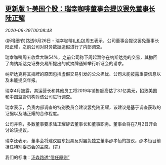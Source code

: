 <!--1593390199000-->
[更新版 1-美国个股：瑞幸咖啡董事会提议罢免董事长陆正耀](https://cn.reuters.com/article/luckin-coffee-investigation-nasdaq-idCNKBS24000C)
------

<div><i>2020-06-29T00:08:48</i></div><div class="StandardArticleBody_body"><p> (新增细节)路透6月26日 - 瑞幸咖啡(<span id="symbol_LK.O_0"><a href="//www.reuters.com/companies/LK.O">LK.O</a></span>)周五表示，公司董事会提议罢免董事长陆正耀，之前公司对财务数据造假进行了内部调查。 </p><p>瑞幸咖啡周五收盘大跌54%，之前公司称下周起暂停在纳斯达克的交易，其撤回了向纳斯达克证券交易所提出的就摘牌通知举行听证会的请求。 </p><p>纳斯达克将其摘牌的原因包括虚假交易引发的公众担忧、公司未能披露重要信息以及未能提交年报。 </p><p>瑞幸4月披露，其运营长和其他员工将2019年销售额高估了3.1亿美元，招致美国和中国监管机构对该公司进行调查。 </p><p>瑞幸表示，负责内部调查的特别委员会建议罢免陆正耀，该建议是基于调查获取的证据以及陆正耀的合作程度。 </p><p>公司并称，多数董事要求陆正耀辞去董事长和董事职务。董事会将在7月2日开会讨论该提议。 </p><p>瑞幸还表示，董事会将建议股东投票反对罢免独立董事邵孝恒的提议，邵孝恒目前担任特别委员会的主席。(完) </p><div class="StandardArticleBody_trustBadgeContainer"><span class="StandardArticleBody_trustBadgeTitle">我们的标准：</span><span class="trustBadgeUrl"><a href="https://www.thomsonreuters.cn/content/dam/openweb/documents/pdf/china/brochures/about-us-1.pdf">汤森路透“信任原则”</a></span></div></div>
